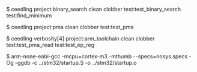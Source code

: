 $ ceedling project:binary_search clean clobber test:test_binary_search test:find_minimum

$ ceedling project:pma clean clobber test:test_pma

$ ceedling verbosity[4] project:arm_toolchain clean clobber test:test_pma_read test:test_ep_reg

$ arm-none-eabi-gcc -mcpu=cortex-m3 -mthumb --specs=nosys.specs -Og -ggdb -c ../stm32/startup.S -o ../stm32/startup.o

